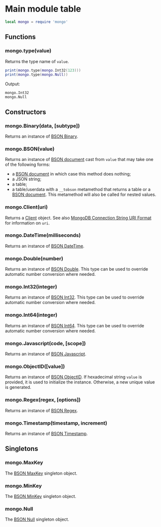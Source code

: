 Main module table
=================

```Lua
local mongo = require 'mongo'
```


Functions
---------

### mongo.type(value)
Returns the type name of `value`.

```Lua
print(mongo.type(mongo.Int32(123)))
print(mongo.type(mongo.Null))
```
Output:
```
mongo.Int32
mongo.Null
```


Constructors
------------

### mongo.Binary(data, [subtype])
Returns an instance of [BSON Binary][BSON type].

### mongo.BSON(value)
Returns an instance of [BSON document] cast from `value` that may take one of the following forms:
- a [BSON document] in which case this method does nothing;
- a JSON string;
- a table;
- a table/userdata with a `__tobson` metamethod that returns a table or a [BSON document]. This
  metamethod will also be called for nested values.

### mongo.Client(uri)
Returns a [Client] object. See also [MongoDB Connection String URI Format] for information on `uri`.

### mongo.DateTime(milliseconds)
Returns an instance of [BSON DateTime][BSON type].

### mongo.Double(number)
Returns an instance of [BSON Double][BSON type]. This type can be used to override automatic number
conversion where needed.

### mongo.Int32(integer)
Returns an instance of [BSON Int32][BSON type]. This type can be used to override automatic number
conversion where needed.

### mongo.Int64(integer)
Returns an instance of [BSON Int64][BSON type]. This type can be used to override automatic number
conversion where needed.

### mongo.Javascript(code, [scope])
Returns an instance of [BSON Javascript][BSON type].

### mongo.ObjectID([value])
Returns an instance of [BSON ObjectID]. If hexadecimal string `value` is provided, it is used
to initialize the instance. Otherwise, a new unique value is generated.

### mongo.Regex(regex, [options])
Returns an instance of [BSON Regex][BSON type].

### mongo.Timestamp(timestamp, increment)
Returns an instance of [BSON Timestamp][BSON type].


Singletons
----------

### mongo.MaxKey
The [BSON MaxKey][BSON type] singleton object.

### mongo.MinKey
The [BSON MinKey][BSON type] singleton object.

### mongo.Null
The [BSON Null][BSON type] singleton object.


[BSON document]: bson.md
[BSON ObjectID]: objectid.md
[BSON type]: bsontype.md
[Client]: client.md
[MongoDB Connection String URI Format]: https://docs.mongodb.com/manual/reference/connection-string/
